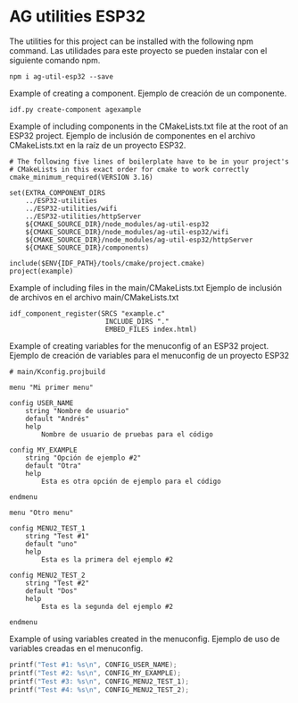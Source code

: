 # AG utilities ESP32

The utilities for this project can be installed with the following npm command.
Las utilidades para este proyecto se pueden instalar con el siguiente comando npm.
~~~
npm i ag-util-esp32 --save
~~~

Example of creating a component.
Ejemplo de creación de un componente.
~~~
idf.py create-component agexample
~~~

Example of including components in the CMakeLists.txt file at the root of an ESP32 project.
Ejemplo de inclusión de componentes en el archivo CMakeLists.txt en la raíz de un proyecto ESP32.
~~~
# The following five lines of boilerplate have to be in your project's
# CMakeLists in this exact order for cmake to work correctly
cmake_minimum_required(VERSION 3.16)

set(EXTRA_COMPONENT_DIRS 
    ../ESP32-utilities
    ../ESP32-utilities/wifi
    ../ESP32-utilities/httpServer
    ${CMAKE_SOURCE_DIR}/node_modules/ag-util-esp32
    ${CMAKE_SOURCE_DIR}/node_modules/ag-util-esp32/wifi
    ${CMAKE_SOURCE_DIR}/node_modules/ag-util-esp32/httpServer
    ${CMAKE_SOURCE_DIR}/components)

include($ENV{IDF_PATH}/tools/cmake/project.cmake)
project(example)
~~~

Example of including files in the main/CMakeLists.txt
Ejemplo de inclusión de archivos en el archivo main/CMakeLists.txt
~~~
idf_component_register(SRCS "example.c"
                        INCLUDE_DIRS "."
                        EMBED_FILES index.html)
~~~

Example of creating variables for the menuconfig of an ESP32 project.
Ejemplo de creación de variables para el menuconfig de un proyecto ESP32
~~~
# main/Kconfig.projbuild

menu "Mi primer menu"

config USER_NAME
    string "Nombre de usuario"
    default "Andrés"
    help
        Nombre de usuario de pruebas para el código

config MY_EXAMPLE
    string "Opción de ejemplo #2"
    default "Otra"
    help
        Esta es otra opción de ejemplo para el código

endmenu

menu "Otro menu"

config MENU2_TEST_1
    string "Test #1"
    default "uno"
    help
        Esta es la primera del ejemplo #2

config MENU2_TEST_2
    string "Test #2"
    default "Dos"
    help
        Esta es la segunda del ejemplo #2

endmenu
~~~

Example of using variables created in the menuconfig.
Ejemplo de uso de variables creadas en el menuconfig.
```c
printf("Test #1: %s\n", CONFIG_USER_NAME);
printf("Test #2: %s\n", CONFIG_MY_EXAMPLE);
printf("Test #3: %s\n", CONFIG_MENU2_TEST_1);
printf("Test #4: %s\n", CONFIG_MENU2_TEST_2);
```